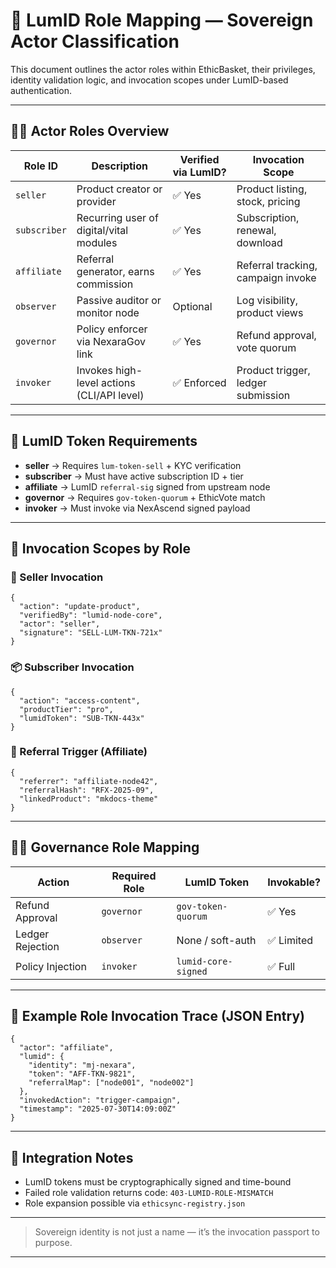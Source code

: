 # 🧬 LumID Role Mapping — Sovereign Actor Classification

This document outlines the actor roles within EthicBasket, their privileges, identity validation logic, and invocation scopes under LumID-based authentication.

---

## 🧑‍💼 Actor Roles Overview

| Role ID   | Description                                     | Verified via LumID? | Invocation Scope                    |
|-----------|-------------------------------------------------|----------------------|-------------------------------------|
| `seller`  | Product creator or provider                     | ✅ Yes               | Product listing, stock, pricing    |
| `subscriber` | Recurring user of digital/vital modules     | ✅ Yes               | Subscription, renewal, download    |
| `affiliate` | Referral generator, earns commission          | ✅ Yes               | Referral tracking, campaign invoke |
| `observer` | Passive auditor or monitor node                | Optional             | Log visibility, product views      |
| `governor` | Policy enforcer via NexaraGov link             | ✅ Yes               | Refund approval, vote quorum       |
| `invoker`  | Invokes high-level actions (CLI/API level)     | ✅ Enforced          | Product trigger, ledger submission |

---

## 🔐 LumID Token Requirements

- **seller** → Requires `lum-token-sell` + KYC verification
- **subscriber** → Must have active subscription ID + tier
- **affiliate** → LumID `referral-sig` signed from upstream node
- **governor** → Requires `gov-token-quorum` + EthicVote match
- **invoker** → Must invoke via NexAscend signed payload

---

## 🎯 Invocation Scopes by Role

### 🧰 Seller Invocation
```
{
  "action": "update-product",
  "verifiedBy": "lumid-node-core",
  "actor": "seller",
  "signature": "SELL-LUM-TKN-721x"
}
```

### 📦 Subscriber Invocation
```
{
  "action": "access-content",
  "productTier": "pro",
  "lumidToken": "SUB-TKN-443x"
}
```

### 🔗 Referral Trigger (Affiliate)
```
{
  "referrer": "affiliate-node42",
  "referralHash": "RFX-2025-09",
  "linkedProduct": "mkdocs-theme"
}
```

---

## 🧑‍⚖️ Governance Role Mapping

| Action               | Required Role | LumID Token           | Invokable? |
|----------------------|---------------|------------------------|------------|
| Refund Approval      | `governor`    | `gov-token-quorum`     | ✅ Yes     |
| Ledger Rejection     | `observer`    | None / soft-auth       | ✅ Limited |
| Policy Injection     | `invoker`     | `lumid-core-signed`    | ✅ Full    |

---

## 🧪 Example Role Invocation Trace (JSON Entry)

```
{
  "actor": "affiliate",
  "lumid": {
    "identity": "mj-nexara",
    "token": "AFF-TKN-9821",
    "referralMap": ["node001", "node002"]
  },
  "invokedAction": "trigger-campaign",
  "timestamp": "2025-07-30T14:09:00Z"
}
```

---

## 📎 Integration Notes

- LumID tokens must be cryptographically signed and time-bound
- Failed role validation returns code: `403-LUMID-ROLE-MISMATCH`
- Role expansion possible via `ethicsync-registry.json`

---

> Sovereign identity is not just a name — it’s the invocation passport to purpose.


---
